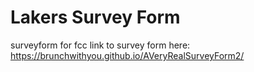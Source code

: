 # Lakers Survey Form
surveyform for fcc
link to survey form here: https://brunchwithyou.github.io/AVeryRealSurveyForm2/
